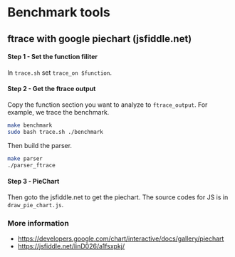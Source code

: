 # Benchmark tools

## ftrace with google piechart (jsfiddle.net)

#### Step 1 - Set the function filiter

In `trace.sh` set `trace_on $function`.

#### Step 2 - Get the ftrace output

Copy the function section you want to analyze to `ftrace_output`.
For example, we trace the benchmark.

```bash
make benchmark
sudo bash trace.sh ./benchmark
```

Then build the parser.

```bash
make parser
./parser_ftrace
```

#### Step 3 - PieChart

Then goto the jsfiddle.net to get the piechart.
The source codes for JS is in `draw_pie_chart.js`.

### More information

- https://developers.google.com/chart/interactive/docs/gallery/piechart
- https://jsfiddle.net/linD026/a1fsxpkj/
